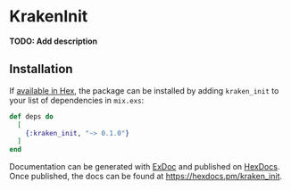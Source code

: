 # KrakenInit

**TODO: Add description**

## Installation

If [available in Hex](https://hex.pm/docs/publish), the package can be installed
by adding `kraken_init` to your list of dependencies in `mix.exs`:

```elixir
def deps do
  [
    {:kraken_init, "~> 0.1.0"}
  ]
end
```

Documentation can be generated with [ExDoc](https://github.com/elixir-lang/ex_doc)
and published on [HexDocs](https://hexdocs.pm). Once published, the docs can
be found at <https://hexdocs.pm/kraken_init>.

